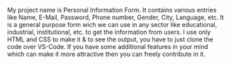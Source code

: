 My project name is Personal Information Form. It contains various entries like Name, E-Mail, Password, Phone number, Gender, City, Language, etc. It is a general purpose form wich we can use in any sector like educational, industrial, institutional, etc. to get the information from users. I use only HTML and CSS to make it & to see the output, you have to just clone the code over VS-Code. If you have some additional features in your mind which can make it more attractive then you can freely contribute in it.
